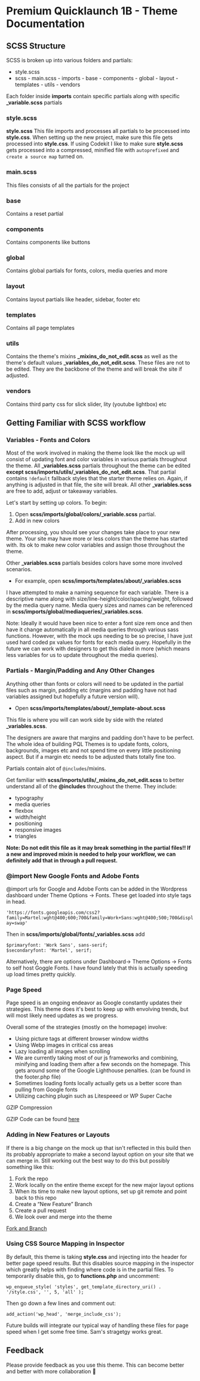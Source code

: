 # Premium Quicklaunch 1B - Theme Documentation

## SCSS Structure

SCSS is broken up into various folders and partials:

- style.scss
- scss - main.scss - imports - base - components - global - layout - templates - utils - vendors

Each folder inside **imports** contain specific partials along with specific **\_variable.scss** partials

### style.scss

**style.scss** This file imports and processes all partials to be processed into **style.css**. When setting up the new project, make sure this file gets processed into **style.css**. If using Codekit I like to make sure **style.scss** gets processed into a compressed, minified file with `autoprefixed` and `create a source map` turned on.

### main.scss

This files consists of all the partials for the project

### base

Contains a reset partial

### components

Contains components like buttons

### global

Contains global partials for fonts, colors, media queries and more

### layout

Contains layout partials like header, sidebar, footer etc

### templates

Contains all page templates

### utils

Contains the theme's mixins **\_mixins_do_not_edit.scss** as well as the theme's default values **\_variables_do_not_edit.scss**. These files are not to be edited. They are the backbone of the theme and will break the site if adjusted.

### vendors

Contains third party css for slick slider, lity (youtube lightbox) etc

## Getting Familiar with SCSS workflow

### Variables - Fonts and Colors

Most of the work involved in making the theme look like the mock up will consist of updating font and color variables in various partials throughout the theme. All **\_variables.scss** partials throughout the theme can be edited **except scss/imports/utils/\_variables_do_not_edit.scss**. That partial contains `!default` fallback styles that the starter theme relies on. Again, if anything is adjusted in that file, the site will break. All other **\_variables.scss** are free to add, adjust or takeaway variables.

Let's start by setting up colors. To begin:

1. Open **scss/imports/global/colors/\_variable.scss** partial.
2. Add in new colors

After processing, you should see your changes take place to your new theme. Your site may have more or less colors than the theme has started with. Its ok to make new color variables and assign those throughout the theme.

Other **\_variables.scss** partials besides colors have some more involved scenarios.

- For example, open **scss/imports/templates/about/\_variables.scss**

I have attempted to make a naming sequence for each variable. There is a descriptive name along with size/line-height/color/spacing/weight, followed by the media query name. Media query sizes and names can be referenced in **scss/imports/global/mediaqueries/\_variables.scss**.

Note: Ideally it would have been nice to enter a font size rem once and then have it change automatically in all media queries through various sass functions. However, with the mock ups needing to be so precise, I have just used hard coded px values for fonts for each media query. Hopefully in the future we can work with designers to get this dialed in more (which means less variables for us to update throughout the media queries).

### Partials - Margin/Padding and Any Other Changes

Anything other than fonts or colors will need to be updated in the partial files such as margin, padding etc (margins and padding have not had variables assigned but hopefully a future version will).

- Open **scss/imports/templates/about/\_template-about.scss**

This file is where you will can work side by side with the related **\_variables.scss**.

The designers are aware that margins and padding don't have to be perfect. The whole idea of building PQL Themes is to update fonts, colors, backgrounds, images etc and not spend time on every little positioning aspect. But if a margin etc needs to be adjusted thats totally fine too.

Partials contain alot of `@includes`/mixins.

Get familiar with **scss/imports/utils/\_mixins_do_not_edit.scss** to better understand all of the **@includes** throughout the theme. They include:

- typography
- media queries
- flexbox
- width/height
- positioning
- responsive images
- triangles

**Note: Do not edit this file as it may break something in the partial files!! If a new and improved mixin is needed to help your workflow, we can definitely add that in through a pull request.**

### @import New Google Fonts and Adobe Fonts

@import urls for Google and Adobe Fonts can be added in the Wordpress dashboard under Theme Options -> Fonts. These get loaded into style tags in head.

`'https://fonts.googleapis.com/css2?family=Martel:wght@400;600;700&family=Work+Sans:wght@400;500;700&display=swap'`

Then in **scss/imports/global/fonts/\_variables.scss** add

```
$primaryfont: 'Work Sans', sans-serif;
$secondaryfont: 'Martel', serif;

```

Alternatively, there are options under Dashboard-> Theme Options -> Fonts to self host Goggle Fonts. I have found lately that this is actually speeding up load times pretty quickly.

### Page Speed

Page speed is an ongoing endeavor as Google constantly updates their strategies. This theme does it's best to keep up with envolving trends, but will most likely need updates as we progress.

Overall some of the strategies (mostly on the homepage) involve:

- Using picture tags at different browser window widths
- Using Webp images in critical css areas
- Lazy loading all images when scrolling
- We are currently taking most of our js frameworks and combining, minifying and loading them after a few seconds on the homepage. This gets around some of the Google Lighthouse penalties. (can be found in the footer.php file)
- Sometimes loading fonts locally actually gets us a better score than pulling from Google fonts
- Utilizing caching plugin such as Litespeeed or WP Super Cache

GZIP Compression

GZIP Code can be found [here](https://gist.github.com/Garth619/e3ad7e60b0c6b84ddda5e9bc4804d227)

### Adding in New Features or Layouts

If there is a big change on the mock up that isn't reflected in this build then its probably appropriate to make a second layout option on your site that we can merge in. Still working out the best way to do this but possibly something like this:

1. Fork the repo
2. Work locally on the entire theme except for the new major layout options
3. When its time to make new layout options, set up git remote and point back to this repo
4. Create a “New Feature” Branch
5. Create a pull request
6. We look over and merge into the theme

[Fork and Branch](https://help.github.com/en/github/getting-started-with-github/fork-a-repo)

### Using CSS Source Mapping in Inspector

By default, this theme is taking **style.css** and injecting into the header for better page speed results. But this disables source mapping in the inspector which greatly helps with finding where code is in the partial files. To temporarily disable this, go to **functions.php** and uncomment:

`wp_enqueue_style( 'styles', get_template_directory_uri() . '/style.css', '', 5, 'all' );`

Then go down a few lines and comment out:

```
add_action('wp_head', 'merge_include_css');
```

Future builds will integrate our typical way of handling these files for page speed when I get some free time. Sam's stragetgy works great.

## Feedback

Please provide feedback as you use this theme. This can become better and better with more collaboration :100:
